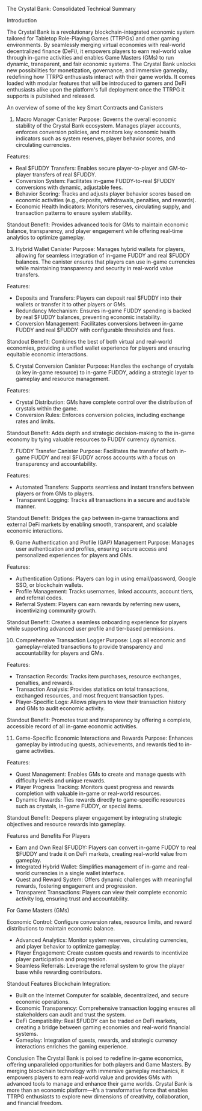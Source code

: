 The Crystal Bank: Consolidated Technical Summary

Introduction

The Crystal Bank is a revolutionary blockchain-integrated economic system tailored for Tabletop Role-Playing Games (TTRPGs) and other gaming environments. By seamlessly merging virtual economies with real-world decentralized finance (DeFi), it empowers players to earn real-world value through in-game activities and enables Game Masters (GMs) to run dynamic, transparent, and fair economic systems. The Crystal Bank unlocks new possibilities for monetization, governance, and immersive gameplay, redefining how TTRPG enthusiasts interact with their game worlds. It comes loaded with modular features that will be introduced to gamers and DeFi enthusiasts alike upon the platform's full deployment once the TTRPG it supports is published and released.

An overview of some of the key Smart Contracts and Canisters

1. Macro Manager Canister
Purpose: Governs the overall economic stability of the Crystal Bank ecosystem. Manages player accounts, enforces conversion policies, and monitors key economic health indicators such as system reserves, player behavior scores, and circulating currencies.

Features:
- Real $FUDDY Transfers: Enables secure player-to-player and GM-to-player transfers of real $FUDDY.
- Conversion System: Facilitates in-game FUDDY-to-real $FUDDY conversions with dynamic, adjustable fees.
- Behavior Scoring: Tracks and adjusts player behavior scores based on economic activities (e.g., deposits, withdrawals, penalties, and rewards).
- Economic Health Indicators: Monitors reserves, circulating supply, and transaction patterns to ensure system stability.

Standout Benefit: Provides advanced tools for GMs to maintain economic balance, transparency, and player engagement while offering real-time analytics to optimize gameplay.

3. Hybrid Wallet Canister
Purpose: Manages hybrid wallets for players, allowing for seamless integration of in-game FUDDY and real $FUDDY balances. The canister ensures that players can use in-game currencies while maintaining transparency and security in real-world value transfers.

Features:
- Deposits and Transfers: Players can deposit real $FUDDY into their wallets or transfer it to other players or GMs.
- Redundancy Mechanism: Ensures in-game FUDDY spending is backed by real $FUDDY balances, preventing economic instability.
- Conversion Management: Facilitates conversions between in-game FUDDY and real $FUDDY with configurable thresholds and fees.

Standout Benefit: Combines the best of both virtual and real-world economies, providing a unified wallet experience for players and ensuring equitable economic interactions.

5. Crystal Conversion Canister
Purpose: Handles the exchange of crystals (a key in-game resource) to in-game FUDDY, adding a strategic layer to gameplay and resource management.

Features:
- Crystal Distribution: GMs have complete control over the distribution of crystals within the game.
- Conversion Rules: Enforces conversion policies, including exchange rates and limits.

Standout Benefit: Adds depth and strategic decision-making to the in-game economy by tying valuable resources to FUDDY currency dynamics.

7. FUDDY Transfer Canister
Purpose: Facilitates the transfer of both in-game FUDDY and real $FUDDY across accounts with a focus on transparency and accountability.

Features:
- Automated Transfers: Supports seamless and instant transfers between players or from GMs to players.
- Transparent Logging: Tracks all transactions in a secure and auditable manner.

Standout Benefit: Bridges the gap between in-game transactions and external DeFi markets by enabling smooth, transparent, and scalable economic interactions.

9. Game Authentication and Profile (GAP) Management
Purpose: Manages user authentication and profiles, ensuring secure access and personalized experiences for players and GMs.

Features:
- Authentication Options: Players can log in using email/password, Google SSO, or blockchain wallets.
- Profile Management: Tracks usernames, linked accounts, account tiers, and referral codes.
- Referral System: Players can earn rewards by referring new users, incentivizing community growth.

Standout Benefit: Creates a seamless onboarding experience for players while supporting advanced user profile and tier-based permissions.

10. Comprehensive Transaction Logger
Purpose: Logs all economic and gameplay-related transactions to provide transparency and accountability for players and GMs.

Features:
- Transaction Records: Tracks item purchases, resource exchanges, penalties, and rewards.
- Transaction Analysis: Provides statistics on total transactions, exchanged resources, and most frequent transaction types.
- Player-Specific Logs: Allows players to view their transaction history and GMs to audit economic activity.

Standout Benefit: Promotes trust and transparency by offering a complete, accessible record of all in-game economic activities.

11. Game-Specific Economic Interactions and Rewards
Purpose: Enhances gameplay by introducing quests, achievements, and rewards tied to in-game activities.

Features:
- Quest Management: Enables GMs to create and manage quests with difficulty levels and unique rewards.
- Player Progress Tracking: Monitors quest progress and rewards completion with valuable in-game or real-world resources.
- Dynamic Rewards: Ties rewards directly to game-specific resources such as crystals, in-game FUDDY, or special items.

Standout Benefit: Deepens player engagement by integrating strategic objectives and resource rewards into gameplay.

Features and Benefits
For Players

- Earn and Own Real $FUDDY:
Players can convert in-game FUDDY to real $FUDDY and trade it on DeFi markets, creating real-world value from gameplay.
- Integrated Hybrid Wallet:
Simplifies management of in-game and real-world currencies in a single wallet interface.
- Quest and Reward System:
Offers dynamic challenges with meaningful rewards, fostering engagement and progression.
- Transparent Transactions:
Players can view their complete economic activity log, ensuring trust and accountability.

For Game Masters (GMs)

Economic Control:
Configure conversion rates, resource limits, and reward distributions to maintain economic balance.
- Advanced Analytics:
Monitor system reserves, circulating currencies, and player behavior to optimize gameplay.
- Player Engagement:
Create custom quests and rewards to incentivize player participation and progression.
- Seamless Referrals:
Leverage the referral system to grow the player base while rewarding contributors.

Standout Features
Blockchain Integration:
- Built on the Internet Computer for scalable, decentralized, and secure economic operations.
- Economic Transparency:
Comprehensive transaction logging ensures all stakeholders can audit and trust the system.
- DeFi Compatibility:
Real $FUDDY can be traded on DeFi markets, creating a bridge between gaming economies and real-world financial systems.
-  Gameplay:
Integration of quests, rewards, and strategic currency interactions enriches the gaming experience.

Conclusion
The Crystal Bank is poised to redefine in-game economics, offering unparalleled opportunities for both players and Game Masters. By merging blockchain technology with immersive gameplay mechanics, it empowers players to earn real-world value and provides GMs with advanced tools to manage and enhance their game worlds. Crystal Bank is more than an economic platform—it’s a transformative force that enables TTRPG enthusiasts to explore new dimensions of creativity, collaboration, and financial freedom.

